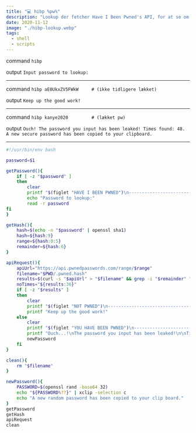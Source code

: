 ```yaml
---
title: "💻 hibp %pw%"
description: "Lookup der fetcher Have I Been Pwned's API, for at se om vores adganskoder har været lækket."
date: 2020-11-12
image: "./hibp-lookup.webp"
tags:
  - shell
  - scripts
---
```


command `hibp` 

output `Input password to lookup: `

----
command `hibp aE0UkxZV5FWkW 	# (ikke tidligere lækket)`  

output `Keep up the good work!`

----

command `hibp kanye2020			# (lækket pw)` 

output `Ouch! The password you input has been leaked! Times found: 48. A new secure password has been copied to your clipboard.`

----

```bash
#!/usr/bin/env bash

password=$1

getPassword(){
	if [ -z "$password" ]
	then
		clear
		printf "$(figlet "HAVE I BEEN PWNED")\n--------------------------------\n\n"
		echo "Password to lookup:"
		read -r password
fi
}

getHash(){
	hash=$(echo -n "$password" | openssl sha1)
	hash=${hash:9}
	range=${hash:0:5}
	remainder=${hash:6}
}

apiRequest(){
	apiUrl="https://api.pwnedpasswords.com/range/$range"
	filename="$PWD/.pwned.hash"
	results=$(curl -s "$apiUrl" > "$filename" && grep -i "$remainder" "$filename")
	noTimes="${results:36}"
	if [ -z "$results" ]
	then
		clear
		printf "$(figlet "NOT PWNED")\n--------------------------------\n\n"
		printf "Keep up the good work!"
	else
		clear
		printf "$(figlet "YOU HAVE BEEN PWNED")\n--------------------------------\n\n"
		printf "Ouch...!\nThe password you input has been leaked!\n\nTimes found: $noTimes\nYou might want to change that!\n\n"
		newPassword
	fi
}

clean(){
	rm "$filename"
}

newPassword(){
	PASSWORD=$(openssl rand -base64 32)
	echo "${PASSWORD%??}" | xclip -selection c
	echo "A new random password has been copied to your clip board."
}
getPassword
getHash
apiRequest
clean
```
